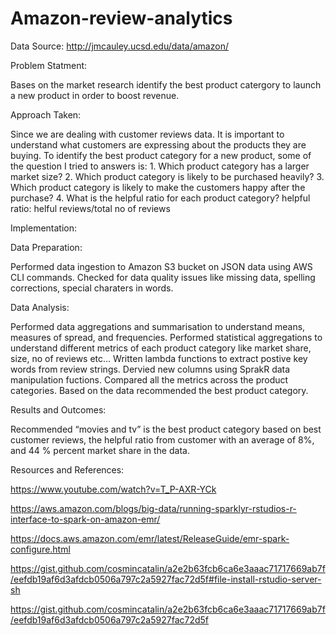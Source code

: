 # Amazon-review-analytics
Data Source: http://jmcauley.ucsd.edu/data/amazon/

Problem Statment:

Bases on the market research identify the best product catergory to launch a new product in order to boost revenue.

Approach Taken:

Since we are dealing with customer reviews data. It is important to understand what customers are expressing about the products they are buying. To identify the best product category for a new product, some of the question I tried to answers is:
	1. Which product category has a larger market size?
	2. Which product category is likely to be purchased heavily?
	3. Which product category is likely to make the customers happy after the purchase?
	4. What is the helpful ratio for each product category?
		helpful ratio: helful reviews/total no of reviews

Implementation:

Data Preparation:

Performed data ingestion to Amazon S3 bucket on JSON data using AWS CLI commands.
Checked for data quality issues like missing data, spelling corrections, special charaters in words.

Data Analysis:

Performed data aggregations and summarisation to understand means, measures of spread, and frequencies.
Performed statistical aggregations to understand different metrics of each product category like market share, size, no of reviews etc...
Written lambda functions to extract postive key words from review strings.
Dervied new columns using SprakR data manipulation fuctions.
Compared all the metrics across the product categories. Based on the data recommended the best product category.

Results and Outcomes:

Recommended “movies and tv” is the best product category based on best customer reviews, the helpful ratio from customer with an average of 8%, and 44 % percent market share in the data.

Resources and References:

https://www.youtube.com/watch?v=T_P-AXR-YCk

https://aws.amazon.com/blogs/big-data/running-sparklyr-rstudios-r-interface-to-spark-on-amazon-emr/

https://docs.aws.amazon.com/emr/latest/ReleaseGuide/emr-spark-configure.html

https://gist.github.com/cosmincatalin/a2e2b63fcb6ca6e3aaac71717669ab7f/eefdb19af6d3afdcb0506a797c2a5927fac72d5f#file-install-rstudio-server-sh

https://gist.github.com/cosmincatalin/a2e2b63fcb6ca6e3aaac71717669ab7f/eefdb19af6d3afdcb0506a797c2a5927fac72d5f

